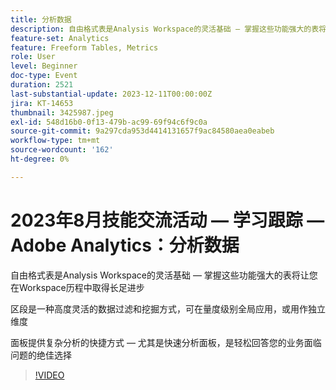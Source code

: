 ```yaml
---
title: 分析数据
description: 自由格式表是Analysis Workspace的灵活基础 — 掌握这些功能强大的表将在Workspace历程中走得更远。区段是一种高度灵活的数据过滤和挖掘方法，可以在指标级别全局应用，也可以用作独立维度。 面板提供复杂分析的快捷方式 — 尤其是快速分析面板，是轻松回答您的业务面临问题的绝佳选择
feature-set: Analytics
feature: Freeform Tables, Metrics
role: User
level: Beginner
doc-type: Event
duration: 2521
last-substantial-update: 2023-12-11T00:00:00Z
jira: KT-14653
thumbnail: 3425987.jpeg
exl-id: 548d16b0-0f13-479b-ac99-69f94c6f9c0a
source-git-commit: 9a297cda953d4414131657f9ac84580aea0eabeb
workflow-type: tm+mt
source-wordcount: '162'
ht-degree: 0%

---
```


# 2023年8月技能交流活动 — 学习跟踪 — Adobe Analytics：分析数据

自由格式表是Analysis Workspace的灵活基础 — 掌握这些功能强大的表将让您在Workspace历程中取得长足进步

区段是一种高度灵活的数据过滤和挖掘方式，可在量度级别全局应用，或用作独立维度

面板提供复杂分析的快捷方式 — 尤其是快速分析面板，是轻松回答您的业务面临问题的绝佳选择

>[!VIDEO](https://video.tv.adobe.com/v/3425987/?learn=on)

